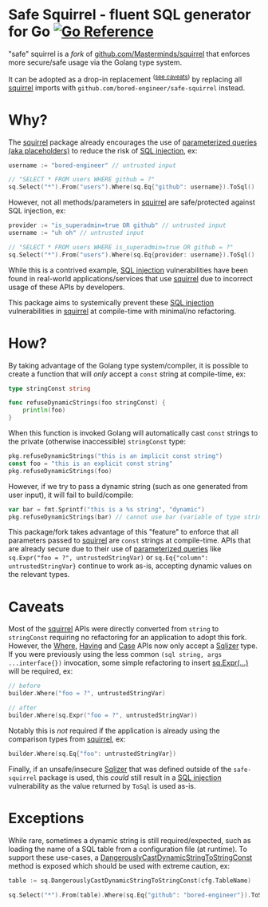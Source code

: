 # Safe Squirrel - fluent SQL generator for Go [![Go Reference](https://pkg.go.dev/badge/github.com/bored-engineer/safe-squirrel.svg)](https://pkg.go.dev/github.com/bored-engineer/safe-squirrel)
"safe" squirrel is a _fork_ of [github.com/Masterminds/squirrel](https://github.com/Masterminds/squirrel) that enforces more secure/safe usage via the Golang type system. 

It can be adopted as a drop-in replacement <sup>([see caveats](#caveats))</sup> by replacing all [squirrel](https://github.com/Masterminds/squirrel) imports with `github.com/bored-engineer/safe-squirrel` instead.

# Why?
The [squirrel](https://github.com/Masterminds/squirrel) package already encourages the use of [parameterized queries (aka placeholders)](https://cheatsheetseries.owasp.org/cheatsheets/Query_Parameterization_Cheat_Sheet.html) to reduce the risk of [SQL injection](https://owasp.org/www-community/attacks/SQL_Injection), ex:
```go
username := "bored-engineer" // untrusted input

// "SELECT * FROM users WHERE github = ?"
sq.Select("*").From("users").Where(sq.Eq{"github": username}).ToSql()
```
However, not all methods/parameters in [squirrel](https://github.com/Masterminds/squirrel) are safe/protected against SQL injection, ex:
```go
provider := "is_superadmin=true OR github" // untrusted input
username := "uh oh" // untrusted input

// "SELECT * FROM users WHERE is_superadmin=true OR github = ?"
sq.Select("*").From("users").Where(sq.Eq{provider: username}).ToSql()
```
While this is a contrived example, [SQL injection](https://owasp.org/www-community/attacks/SQL_Injection) vulnerabilities have been found in real-world applications/services that use [squirrel](https://github.com/Masterminds/squirrel) due to incorrect usage of these APIs by developers. 

This package aims to systemically prevent these [SQL injection](https://owasp.org/www-community/attacks/SQL_Injection) vulnerabilities in [squirrel](https://github.com/Masterminds/squirrel) at compile-time with minimal/no refactoring.

# How?
By taking advantage of the Golang type system/compiler, it is possible to create a function that will _only_ accept a `const` string at compile-time, ex:
```go
type stringConst string

func refuseDynamicStrings(foo stringConst) {
    println(foo)
}
```

When this function is invoked Golang will automatically cast `const` strings to the private (otherwise inaccessible) `stringConst` type:
```go
pkg.refuseDynamicStrings("this is an implicit const string")
const foo = "this is an explicit const string"
pkg.refuseDynamicStrings(foo)
```

However, if we try to pass a dynamic string (such as one generated from user input), it will fail to build/compile:
```go
var bar = fmt.Sprintf("this is a %s string", "dynamic")
pkg.refuseDynamicStrings(bar) // cannot use bar (variable of type string) as stringConst value in argument to refuseDynamicStrings
```

This package/fork takes advantage of this "feature" to enforce that all parameters passed to [squirrel](https://github.com/Masterminds/squirrel) are `const` strings at compile-time. APIs that are already secure due to their use of [parameterized queries](https://cheatsheetseries.owasp.org/cheatsheets/Query_Parameterization_Cheat_Sheet.html) like `sq.Expr("foo = ?", untrustedStringVar)` or `sq.Eq{"column": untrustedStringVar}` continue to work as-is, accepting dynamic values on the relevant types.

# Caveats
Most of the [squirrel](https://github.com/Masterminds/squirrel) APIs were directly converted from `string` to `stringConst` requiring no refactoring for an application to adopt this fork. However, the [Where](https://pkg.go.dev/github.com/bored-engineer/safe-squirrel#SelectBuilder.Where), [Having](https://pkg.go.dev/github.com/bored-engineer/safe-squirrel#SelectBuilder.Having) and [Case](https://pkg.go.dev/github.com/bored-engineer/safe-squirrel#Case) APIs now only accept a [Sqlizer](https://pkg.go.dev/github.com/bored-engineer/safe-squirrel#Sqlizer) type. If you were previously using the less common `(sql string, args ...interface{})` invocation, some simple refactoring to insert [sq.Expr(...)](https://pkg.go.dev/github.com/bored-engineer/safe-squirrel#Expr) will be required, ex:
```go
// before
builder.Where("foo = ?", untrustedStringVar)

// after
builder.Where(sq.Expr("foo = ?", untrustedStringVar))
```
Notably this is _not_ required if the application is already using the comparison types from [squirrel](https://github.com/Masterminds/squirrel), ex:
```go
builder.Where(sq.Eq{"foo": untrustedStringVar})
```

Finally, if an unsafe/insecure [Sqlizer](https://pkg.go.dev/github.com/bored-engineer/safe-squirrel#Sqlizer) that was defined outside of the `safe-squirrel` package is used, this _could_ still result in a [SQL injection](https://owasp.org/www-community/attacks/SQL_Injection) vulnerability as the value returned by `ToSql` is used as-is.

# Exceptions
While rare, sometimes a dynamic string is still required/expected, such as loading the name of a SQL table from a configuration file (at runtime). To support these use-cases, a [DangerouslyCastDynamicStringToStringConst](https://pkg.go.dev/github.com/bored-engineer/safe-squirrel#DangerouslyCastDynamicStringToStringConst) method is exposed which should be used with extreme caution, ex:
```go
table := sq.DangerouslyCastDynamicStringToStringConst(cfg.TableName)

sq.Select("*").From(table).Where(sq.Eq{"github": "bored-engineer"}).ToSql()
```
